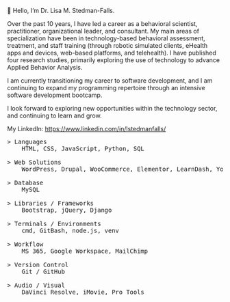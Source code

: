 <p>👋 Hello, I’m Dr. Lisa M. Stedman-Falls.</p>
<p> Over the past 10 years, I have led a career as a behavioral scientist, practitioner, organizational leader, and consultant. My main areas of specialization have been in technology-based behavioral assessment, treatment, and staff training (through robotic simulated clients, eHealth apps and devices, web-based platforms, and telehealth). I have published four research studies, primarily exploring the use of technology to advance Applied Behavior Analysis.</p>

<p> I am currently transitioning my career to software development, and I am continuing to expand my programming repertoire through an intensive software development bootcamp.</p>
<p> I look forward to exploring new opportunities within the technology sector, and continuing to learn and grow.</p>

My LinkedIn: https://www.linkedin.com/in/lstedmanfalls/

<pre>
> Languages
    HTML, CSS, JavaScript, Python, SQL

> Web Solutions
    WordPress, Drupal, WooCommerce, Elementor, LearnDash, Yoast SEO, Google Analytics, W3C WCAG Standards

> Database
    MySQL

> Libraries / Frameworks
    Bootstrap, jQuery, Django

> Terminals / Environments
    cmd, GitBash, node.js, venv

> Workflow
    MS 365, Google Workspace, MailChimp

> Version Control
    Git / GitHub

> Audio / Visual
    DaVinci Resolve, iMovie, Pro Tools
</pre>
